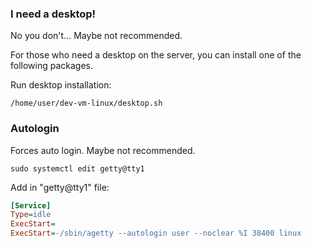 ### I need a desktop!

No you don't... Maybe not recommended.

For those who need a desktop on the server, you can install one of the following packages.

Run desktop installation:

```Shell
/home/user/dev-vm-linux/desktop.sh
```

### Autologin

Forces auto login. Maybe not recommended.

```Shell
sudo systemctl edit getty@tty1
```

Add in "getty@tty1" file:

```ini
[Service]
Type=idle
ExecStart=
ExecStart=-/sbin/agetty --autologin user --noclear %I 38400 linux
```
